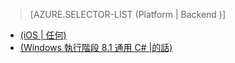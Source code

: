 > [AZURE.SELECTOR-LIST (Platform | Backend )]
- [(iOS | 任何)](../articles/mobile-services-ios-handling-conflicts-offline-data.md)
- [(Windows 執行階段 8.1 通用 C# |的話)](../articles/mobile-services-windows-store-dotnet-handling-conflicts-offline-data.md)

